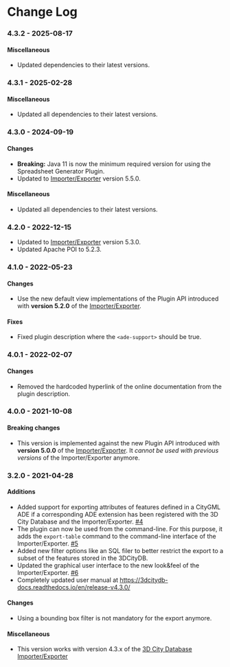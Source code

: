 Change Log
==========

### 4.3.2 - 2025-08-17

#### Miscellaneous
* Updated dependencies to their latest versions.

### 4.3.1 - 2025-02-28

#### Miscellaneous
* Updated all dependencies to their latest versions.

### 4.3.0 - 2024-09-19

#### Changes
* **Breaking:** Java 11 is now the minimum required version for using the Spreadsheet Generator Plugin.
* Updated to [Importer/Exporter](https://github.com/3dcitydb/importer-exporter) version 5.5.0.

#### Miscellaneous
* Updated all dependencies to their latest versions.

### 4.2.0 - 2022-12-15

* Updated to [Importer/Exporter](https://github.com/3dcitydb/importer-exporter) version 5.3.0.
* Updated Apache POI to 5.2.3.

### 4.1.0 - 2022-05-23

#### Changes
* Use the new default view implementations of the Plugin API introduced with **version 5.2.0** of the
  [Importer/Exporter](https://github.com/3dcitydb/importer-exporter).

#### Fixes
* Fixed plugin description where the `<ade-support>` should be true.

### 4.0.1 - 2022-02-07

#### Changes
* Removed the hardcoded hyperlink of the online documentation from the plugin description.

### 4.0.0 - 2021-10-08

#### Breaking changes
* This version is implemented against the new Plugin API introduced with **version 5.0.0** of the
  [Importer/Exporter](https://github.com/3dcitydb/importer-exporter). It *cannot be used with previous versions*
  of the Importer/Exporter anymore.

### 3.2.0 - 2021-04-28

#### Additions
* Added support for exporting attributes of features defined in a CityGML ADE if a corresponding ADE extension
  has been registered with the 3D City Database and the Importer/Exporter. [#4](https://github.com/3dcitydb/plugin-spreadsheet-generator/pull/4)
* The plugin can now be used from the command-line. For this purpose, it adds the `export-table` command to
  the command-line interface of the Importer/Exporter. [#5](https://github.com/3dcitydb/plugin-spreadsheet-generator/pull/5)
* Added new filter options like an SQL filer to better restrict the export to a subset of the features stored
  in the 3DCityDB. 
* Updated the graphical user interface to the new look&feel of the Importer/Exporter. [#6](https://github.com/3dcitydb/plugin-spreadsheet-generator/pull/6)
* Completely updated user manual at https://3dcitydb-docs.readthedocs.io/en/release-v4.3.0/

#### Changes
* Using a bounding box filter is not mandatory for the export anymore.

#### Miscellaneous
* This version works with version 4.3.x of the [3D City Database Importer/Exporter](https://github.com/3dcitydb/importer-exporter)
